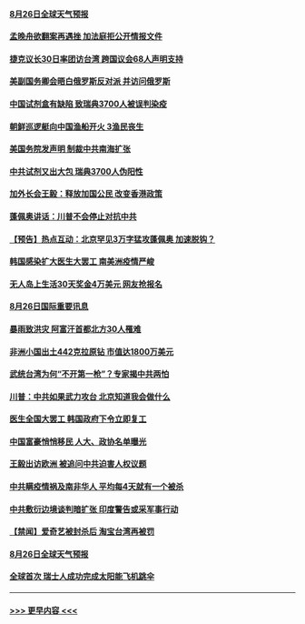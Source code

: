 #### [8月26日全球天气预报](../pages/prog202/a102927101.md?t=08270751) 
#### [孟晚舟欲翻案再遇挫 加法庭拒公开情报文件](../pages/prog202/a102927100.md?t=08270751) 
#### [捷克议长30日率团访台湾 跨国议会68人声明支持](../pages/prog202/a102927078.md?t=08270751) 
#### [美副国务卿会晤白俄罗斯反对派 并访问俄罗斯](../pages/prog202/a102927082.md?t=08270751) 
#### [中国试剂盒有缺陷 致瑞典3700人被误判染疫](../pages/prog202/a102927018.md?t=08270751) 
#### [朝鲜巡逻艇向中国渔船开火 3渔民丧生](../pages/prog202/a102926851.md?t=08270751) 
#### [美国务院发声明 制裁中共南海扩张](../pages/prog202/a102926926.md?t=08270751) 
#### [中共试剂又出大包 瑞典3700人伪阳性](../pages/prog202/a102926891.md?t=08270751) 
#### [加外长会王毅：释放加国公民 改变香港政策](../pages/prog202/a102926880.md?t=08270751) 
#### [蓬佩奥讲话：川普不会停止对抗中共](../pages/prog202/a102926878.md?t=08270751) 
#### [【预告】热点互动：北京罕见3万字猛攻蓬佩奥 加速脱钩？](../pages/prog202/a102926876.md?t=08270751) 
#### [韩国感染扩大医生大罢工 南美洲疫情严峻](../pages/prog202/a102926865.md?t=08270751) 
#### [无人岛上生活30天奖金4万美元 网友抢报名](../pages/prog202/a102926696.md?t=08270751) 
#### [8月26日国际重要讯息](../pages/prog202/a102926631.md?t=08270751) 
#### [暴雨致洪灾 阿富汗首都北方30人罹难](../pages/prog202/a102926623.md?t=08270751) 
#### [非洲小国出土442克拉原钻 市值达1800万美元](../pages/prog202/a102926575.md?t=08270751) 
#### [武统台湾为何“不开第一枪”？专家揭中共两怕](../pages/prog202/a102926556.md?t=08270751) 
#### [川普：中共如果武力攻台 北京知道我会做什么](../pages/prog202/a102926520.md?t=08270751) 
#### [医生全国大罢工 韩国政府下令立即复工](../pages/prog202/a102926507.md?t=08270751) 
#### [中国富豪悄悄移民 人大、政协名单曝光](../pages/prog202/a102926504.md?t=08270751) 
#### [王毅出访欧洲 被追问中共迫害人权议题](../pages/prog202/a102926444.md?t=08270751) 
#### [中共瞒疫情祸及南非华人 平均每4天就有一个被杀](../pages/prog202/a102926326.md?t=08270751) 
#### [中共敷衍边境谈判暗扩张 印度警告或采军事行动](../pages/prog202/a102926330.md?t=08270751) 
#### [【禁闻】爱奇艺被封杀后 淘宝台湾再被罚](../pages/prog202/a102926368.md?t=08270751) 
#### [8月26日全球天气预报](../pages/prog202/a102926341.md?t=08270751) 
#### [全球首次 瑞士人成功完成太阳能飞机跳伞](../pages/prog202/a102926304.md?t=08270751) 

----
#### [ >>> 更早内容 <<< ](../indexes/prog202-earlier.md)
